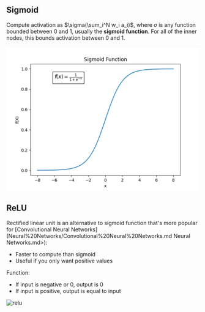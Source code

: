 ## Sigmoid

Compute activation as $\sigma(\sum_i^N w_i a_i)$, where $\sigma$ is any function bounded between 0 and 1, usually the **sigmoid function**.
For all of the inner nodes, this bounds activation between 0 and 1.

![Sigmoid function](sigmoid.png)

## ReLU

Rectified linear unit is an alternative to sigmoid function that's more popular for [Convolutional Neural Networks](Neural%20Networks/Convolutional%20Neural%20Networks.md Neural Networks.md>):

- Faster to compute than sigmoid
- Useful if you only want positive values

Function:

- If input is negative or 0, output is 0
- If input is positive, output is equal to input

![relu](Neural%20Networks/relu.png)